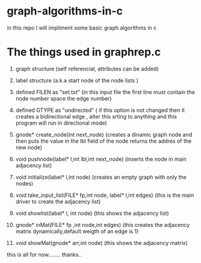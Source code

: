 # graph-algorithms-in-c
in this repo I will impliment some basic graph algorithms in c
# The things used in graphrep.c

1. graph structure (self referencial, attributes can be added)

2. label structure (a.k.a start node of the node lists )

3. defined FILEN as "set.txt" (in this input file the first line must contain the node number space the edge number)

4. defined GTYPE as "undirected" ( if this option is not changed then it creates a bidirectional edge , alter this srting to anything and this program will run in directional mode)

5. gnode* create_node(int next_node) (creates a dinamic graph node and then puts the value in the lbl field of the node returns the addres of the new node)

6. void pushnode(label* l,int lbl,int next_node) (inserts the node in main adjacency list)

7. void initialize(label* l,int node) (creates an empty graph with only the nodes)

8. void take_input_list(FILE* fp,int node, label* l,int edges)  (this is the main driver to create the adjacency list)

9. void showlist(label* l, int node) (this shows the adjacency list)

10.  gnode* inMat(FILE* fp ,int node,int edges) (this creates the adjacency matrix dynamically,default weigth of an edge is 1)

11. void showMat(gnode* arr,int node)   (this shows the adjacency matrix)

this is all for now........ thanks..
